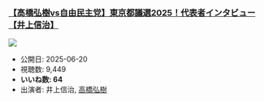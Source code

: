 ### [【高橋弘樹vs自由民主党】東京都議選2025！代表者インタビュー【井上信治】](https://www.youtube.com/watch?v=_a4Y_Y3bGHE)
[![](https://img.youtube.com/vi/_a4Y_Y3bGHE/sddefault.jpg)](https://www.youtube.com/watch?v=_a4Y_Y3bGHE)
-   公開日: 2025-06-20
-   視聴数: 9,449
-   **いいね数: 64**
-   出演者: 井上信治, [高橋弘樹](/rehacq_fan/people/高橋弘樹 "wikilink")
